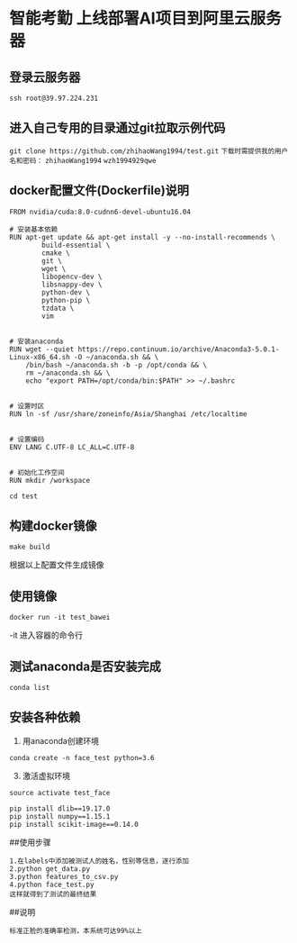 # 智能考勤 上线部署AI项目到阿里云服务器

## 登录云服务器

`ssh root@39.97.224.231`


## 进入自己专用的目录通过git拉取示例代码

`git clone https://github.com/zhihaoWang1994/test.git`
`下载时需提供我的用户名和密码：`
`zhihaoWang1994`
`wzh1994929qwe`



## docker配置文件(Dockerfile)说明

```
FROM nvidia/cuda:8.0-cudnn6-devel-ubuntu16.04

# 安装基本依赖
RUN apt-get update && apt-get install -y --no-install-recommends \
        build-essential \
        cmake \
        git \
        wget \
        libopencv-dev \
        libsnappy-dev \
        python-dev \
        python-pip \
        tzdata \
        vim


# 安装anaconda 
RUN wget --quiet https://repo.continuum.io/archive/Anaconda3-5.0.1-Linux-x86_64.sh -O ~/anaconda.sh && \
    /bin/bash ~/anaconda.sh -b -p /opt/conda && \
    rm ~/anaconda.sh && \
    echo "export PATH=/opt/conda/bin:$PATH" >> ~/.bashrc


# 设置时区
RUN ln -sf /usr/share/zoneinfo/Asia/Shanghai /etc/localtime


# 设置编码
ENV LANG C.UTF-8 LC_ALL=C.UTF-8


# 初始化工作空间
RUN mkdir /workspace

```

`cd test`


## 构建docker镜像

`make build`

根据以上配置文件生成镜像

## 使用镜像

`docker run -it test_bawei`

-it 进入容器的命令行

## 测试anaconda是否安装完成

`conda list`

## 安装各种依赖


1. 用anaconda创建环境

```
conda create -n face_test python=3.6
```

3. 激活虚拟环境

`source activate test_face` 

```
pip install dlib==19.17.0
pip install numpy==1.15.1
pip install scikit-image==0.14.0

```
##使用步骤
```
1.在labels中添加被测试人的姓名，性别等信息，逐行添加
2.python get_data.py
3.python features_to_csv.py
4.python face_test.py
这样就得到了测试的最终结果

```
##说明
```
标准正脸的准确率检测，本系统可达99%以上

```


